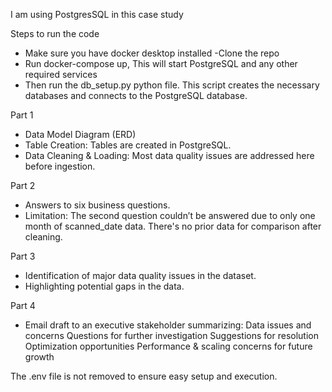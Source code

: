 I am using PostgresSQL in this case study

Steps to run the code
- Make sure you have docker desktop installed
-Clone the repo
- Run docker-compose up, This will start PostgreSQL and any other required services
- Then run the db_setup.py python file. This script creates the necessary databases and connects to the PostgreSQL database.

Part 1
  - Data Model Diagram (ERD)
  - Table Creation: Tables are created in PostgreSQL.
  - Data Cleaning & Loading: Most data quality issues are addressed here before ingestion.

Part 2
 - Answers to six business questions.
 - Limitation: The second question couldn’t be answered due to only one month of scanned_date data. There's no prior data for comparison after cleaning.

Part 3
 - Identification of major data quality issues in the dataset.
 - Highlighting potential gaps in the data.


Part 4
 - Email draft to an executive stakeholder summarizing:
    Data issues and concerns
    Questions for further investigation
    Suggestions for resolution
    Optimization opportunities
    Performance & scaling concerns for future growth

The .env file is not removed to ensure easy setup and execution.
